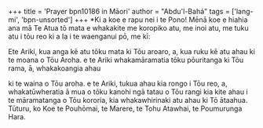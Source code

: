 +++
title = 'Prayer bpn10186 in Māori'
author = "Abdu'l-Bahá"
tags = ['lang-mi', 'bpn-unsorted']
+++
*Ki a koe e rapu nei i te Pono! Mēnā koe e hiahia ana mā Te Atua tō mata e whakakite me koropiko atu, me inoi atu, me tuku atu i tōu reo ki a Ia i te waenganui pō, me kī:

Ete Ariki, kua anga kē atu tōku mata ki Tōu aroaro, a, kua ruku kē atu ahau ki te moana o Tōu Aroha. e te Ariki whakamāramatia tōku pōuritanga ki Tōu rama, ā, whakakoangia ahau 
 
ki te waina o Tōu aroha. e te Ariki, tukua ahau kia rongo i Tōu reo, a, whakatūwheratia ā mua o tōku kanohi ngā tatau o Tōu rangi kia kite ahau i te māramatanga o Tōu kororia, kia whakawhirinaki atu ahau ki Tō ātaahua.
Tūturu, ko Koe te Pouhōmai, te Marere, te Tohu Atawhai, te Poumurunga Hara.
